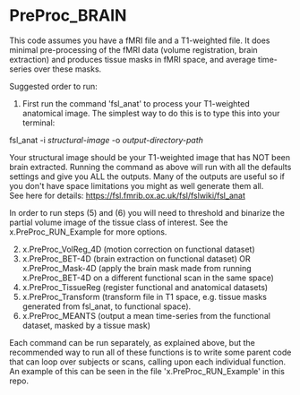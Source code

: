 # PreProc_BRAIN

This code assumes you have a fMRI file and a T1-weighted file.
It does minimal pre-processing of the fMRI data (volume registration, brain extraction) and produces tissue masks in fMRI space, and average time-series over these masks.

Suggested order to run:

1. First run the command 'fsl_anat' to process your T1-weighted anatomical image. The simplest way to do this is to type this into your terminal:

fsl_anat -i _structural-image_ -o _output-directory-path_

Your structural image should be your T1-weighted image that has NOT been brain extracted.
Running the command as above will run with all the defaults settings and give you ALL the outputs.
Many of the outputs are useful so if you don't have space limitations you might as well generate them all.  
See here for details: https://fsl.fmrib.ox.ac.uk/fsl/fslwiki/fsl_anat

In order to run steps (5) and (6) you will need to threshold and binarize the partial volume image of the tissue class of interest.
See the x.PreProc_RUN_Example for more options.

2. x.PreProc_VolReg_4D (motion correction on functional dataset)
3. x.PreProc_BET-4D (brain extraction on functional dataset) OR x.PreProc_Mask-4D (apply the brain mask made from running x.PreProc_BET-4D on a different functional scan in the same space)
4. x.PreProc_TissueReg (register functional and anatomical datasets)
5. x.PreProc_Transform (transform file in T1 space, e.g. tissue masks generated from fsl_anat, to functional space).
6. x.PreProc_MEANTS (output a mean time-series from the functional dataset, masked by a tissue mask)

Each command can be run separately, as explained above, but the recommended way to run all of these functions is to write some parent code that can loop over subjects or scans, calling upon each individual function. An example of this can be seen in the file 'x.PreProc_RUN_Example' in this repo.
